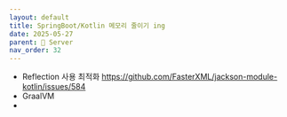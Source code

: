 ```yaml
---
layout: default
title: SpringBoot/Kotlin 메모리 줄이기 ing
date: 2025-05-27
parent: 📌 Server
nav_order: 32
---
```


* Reflection 사용 최적화 https://github.com/FasterXML/jackson-module-kotlin/issues/584
* GraalVM 
* 


